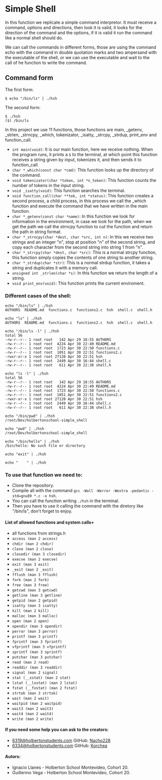 # Simple Shell

In this function we replicate a simple command interpretor. It must receive a command, options and directions, then look it is valid, it looks for the direction of the command and the options, if it is valid it run the command like a normal shell should do.

We can call the commands in different forms, those are using the command echo with the command in double quotation marks and two ampersand with the executable of the shell, or we can use the executable and wait to the call of he function to write the command.

## Command form
The first form: 
```
$ echo "/bin/ls" | ./hsh
```
The second form: 
```
$ ./hsh
($) /bin/ls
```

In this project we use 11 functions, those functions are main, _getenv, _strlen, _strncpy, _which, tokenizator, _isatty, _strcpy, _strdup, print_env and function_call.
- `int main(void)`: It is our main function, here we receive nothing. When the program runs, it prints a `$` to the terminal, at which point this function receives a string given by input, tokenizes it, and then sends it to function_call.
- `char *_which(const char *cmd)`: This function looks up the directory of the command.
- `void tokenizator(char *token, int *n_token)`: This function counts the number of tokens in the input string.
- `void _isatty(void)`: This function searches the terminal.
- `void function_call(char **tok, int *status)`: This function creates a second process, a child process, in this process we call the _which function and execute the command that we have written in the main function.
- `char *_getenv(const char *name)`: In this function we look for information in the environment, in case we look for the path, when we get the path we call the strncpy function to cut the function and return the path in string format.
- `char *_strncpy(char *dest, char *src, int n)`: In this we receive two strings and an integer "n", stop at position "n" of the second string, and copy each character from the second string into string 1 from "n".
- `char *_strcpy(char *dest, char *src)`: This is a normal strcpy function, this function simply copies the contents of one string to another string.
- `char *_strdup(char *str)`: This is a normal strdup function, it takes a string and duplicates it with a memory call.
- `unsigned int _strlen(char *s)`: In this function we return the length of a string.
- `void print_env(void)`: This function prints the current enviroment.

### Different cases of the shell:
```
echo "/bin/ls" | ./hsh
AUTHORS  README.md  functions.c  functions2.c  hsh  shell.c  shell.h
```
```
echo "ls" | ./hsh
AUTHORS  README.md  functions.c  functions2.c  hsh  shell.c  shell.h
```
```
echo "/bin/ls -l" | ./hsh
total 56
-rw-r--r-- 1 root root   142 Apr 29 18:55 AUTHORS
-rw-r--r-- 1 root root  4224 Apr 30 22:49 README.md
-rw-r--r-- 1 root root  1723 Apr 30 22:50 functions.c
-rw-r--r-- 1 root root  1051 Apr 30 22:51 functions2.c
-rwxr-xr-x 1 root root 27120 Apr 30 22:51 hsh
-rw-r--r-- 1 root root  2449 Apr 30 16:44 shell.c
-rw-r--r-- 1 root root   611 Apr 30 22:38 shell.h
```
```
echo "ls -l" | ./hsh
total 56
-rw-r--r-- 1 root root   142 Apr 29 18:55 AUTHORS
-rw-r--r-- 1 root root  4224 Apr 30 22:49 README.md
-rw-r--r-- 1 root root  1723 Apr 30 22:50 functions.c
-rw-r--r-- 1 root root  1051 Apr 30 22:51 functions2.c
-rwxr-xr-x 1 root root 27120 Apr 30 22:51 hsh
-rw-r--r-- 1 root root  2449 Apr 30 16:44 shell.c
-rw-r--r-- 1 root root   611 Apr 30 22:38 shell.h
```
```
echo "/bin/pwd" | ./hsh
/root/Dev/holbertonschool-simple_shell
```
```
echo "pwd" | ./hsh
/root/Dev/holbertonschool-simple_shell
```
```
echo "/bin/hello" | ./hsh
/bin/hello: No such file or directory
```
```
echo "exit" | ./hsh
```
```
echo "    " | ./hsh
```

### To use that function we need to:
- Clone the repository.
- Compile all with the command `gcc -Wall -Werror -Wextra -pedantic -std=gnu89 *.c -o hsh`.
- You can call the function writing `./hsh` in the terminal.
- Then you have to use it calling the command with the diretory like "/bin/ls", don't forget to enjoy.

#### List of allowed functions and system calls+
- all functions from strings.h
- `access (man 2 access)`
- `chdir (man 2 chdir)`
- `close (man 2 close)`
- `closedir (man 3 closedir)`
- `execve (man 2 execve)`
- `exit (man 3 exit)`
- `_exit (man 2 _exit)`
- `fflush (man 3 fflush)`
- `fork (man 2 fork)`
- `free (man 3 free)`
- `getcwd (man 3 getcwd)`
- `getline (man 3 getline)`
- `getpid (man 2 getpid)`
- `isatty (man 3 isatty)`
- `kill (man 2 kill)`
- `malloc (man 3 malloc)`
- `open (man 2 open)`
- `opendir (man 3 opendir)`
- `perror (man 3 perror)`
- `printf (man 3 printf)`
- `fprintf (man 3 fprintf)`
- `vfprintf (man 3 vfprintf)`
- `sprintf (man 3 sprintf)`
- `putchar (man 3 putchar)`
- `read (man 2 read)`
- `readdir (man 3 readdir)`
- `signal (man 2 signal)`
- `stat (__xstat) (man 2 stat)`
- `lstat (__lxstat) (man 2 lstat)`
- `fstat (__fxstat) (man 2 fstat)`
- `strtok (man 3 strtok)`
- `wait (man 2 wait)`
- `waitpid (man 2 waitpid)`
- `wait3 (man 2 wait3)`
- `wait4 (man 2 wait4)`
- `write (man 2 write)`

#### If you need some help you can ask to the creators: 
- 6319@holbertonstudents.com GitHub: [Nacho228](https://github.com/Nacho228)
- 6334@holbertonstudents.com GitHub: [Korchea](https://github.com/Korchea)

#### Autors:
- Ignacio Llanes - Holberton School Montevideo, Cohort 20.
- Guillermo Vega - Holberton School Montevideo, Cohort 20.
